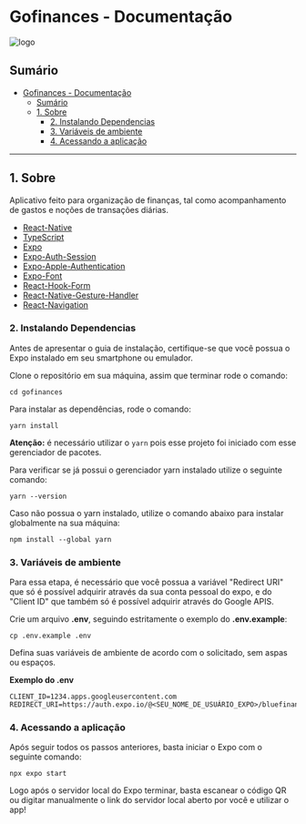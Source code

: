 
# Gofinances - Documentação

![logo](https://user-images.githubusercontent.com/98706938/231578669-9da0f32f-7b85-4636-9b1f-ad12ab69258c.svg)

## Sumário

- [Gofinances - Documentação](#gofinances---documentação)
  - [Sumário](#sumário)
  - [1. Sobre](#1-sobre)
    - [2. Instalando Dependencias](#2-instalando-dependencias)
    - [3. Variáveis de ambiente](#3-variáveis-de-ambiente)
    - [4. Acessando a aplicação](#5-acessando-a-aplicação)

---

## 1. Sobre

Aplicativo feito para organização de finanças, tal como acompanhamento de gastos e noções de transações diárias.

- [React-Native](https://reactnative.dev/)
- [TypeScript](https://www.typescriptlang.org/)
- [Expo](https://expo.dev/)
- [Expo-Auth-Session](https://docs.expo.dev/versions/latest/sdk/auth-session/)
- [Expo-Apple-Authentication](https://docs.expo.dev/versions/latest/sdk/apple-authentication/)
- [Expo-Font](https://docs.expo.dev/guides/using-custom-fonts/)
- [React-Hook-Form](https://react-hook-form.com/)
- [React-Native-Gesture-Handler](https://docs.swmansion.com/react-native-gesture-handler/docs/)
- [React-Navigation](https://reactnavigation.org/)

### 2. Instalando Dependencias

Antes de apresentar o guia de instalação, certifique-se que você possua o Expo instalado em seu smartphone ou emulador.

Clone o repositório em sua máquina, assim que terminar rode o comando:

```shell
cd gofinances
```

Para instalar as dependências, rode o comando:

```
yarn install
```

**Atenção:** é necessário utilizar o `yarn` pois esse projeto foi iniciado com esse gerenciador de pacotes.

Para verificar se já possui o gerenciador yarn instalado utilize o seguinte comando:

```
yarn --version
```

Caso não possua o yarn instalado, utilize o comando abaixo para instalar globalmente na sua máquina:

```
npm install --global yarn
```

### 3. Variáveis de ambiente

Para essa etapa, é necessário que você possua a variável "Redirect URI" que só é possível
adquirir através da sua conta pessoal do expo, e do "Client ID" que também só é possível adquirir
através do Google APIS.

Crie um arquivo **.env**, seguindo estritamente o exemplo do **.env.example**:

```shell
cp .env.example .env
```

Defina suas variáveis de ambiente de acordo com o solicitado, sem aspas ou espaços.

**Exemplo do .env**

```
CLIENT_ID=1234.apps.googleusercontent.com
REDIRECT_URI=https://auth.expo.io/@<SEU_NOME_DE_USUÁRIO_EXPO>/bluefinances
```

### 4. Acessando a aplicação

Após seguir todos os passos anteriores, basta iniciar o Expo com o seguinte comando:

```shell
npx expo start
```

Logo após o servidor local do Expo terminar, basta escanear o código QR ou digitar manualmente o link do servidor local aberto por você e utilizar o app!
